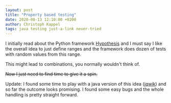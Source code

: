 ```yaml
---
layout: post
title: "Property based testing"
date: 2020-08-13 12:10:00 +0200
author: Christoph Kappel
tags: java testing just-a-link never-tried
---
```

I initially read about the Python framework
[Hypothesis](https://hypothesis.readthedocs.io/en/latest/) and I must say I like the overall idea
to just define ranges and the framework does dozen of tests with random values from this range.

This might lead to combinations, you normally wouldn't think of.

~~Now I just need to find time to give it a spin.~~

Update: I found some time to play with a java version of this idea ([jqwik](https://jqwik.net/))
and so far the outcome looks promising. I found some easy bugs and the whole handling is pretty
straight forward.
